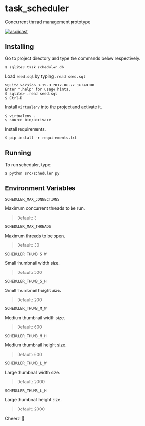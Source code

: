 # task_scheduler

Concurrent thread management prototype.

[![asciicast](https://asciinema.org/a/K3Hj9EwhWPnNlxJUV4b8W1jzD.png)](https://asciinema.org/a/K3Hj9EwhWPnNlxJUV4b8W1jzD)

## Installing

Go to project directory and type the commands below respectively.

```
$ sqlite3 task_scheduler.db
```

Load `seed.sql` by typing `.read seed.sql`
```
SQLite version 3.19.3 2017-06-27 16:48:08
Enter ".help" for usage hints.
$ sqlite> .read seed.sql
$ Ctrl-D
```

Install `virtualenv` into the project and activate it.
```
$ virtualenv .
$ source bin/activate
```

Install requirements.
```
$ pip install -r requirements.txt
```

## Running

To run scheduler, type:
```
$ python src/scheduler.py
```

## Environment Variables

`SCHEDULER_MAX_CONNECTIONS`

Maximum concurrent threads to be run.

> Default: 3

`SCHEDULER_MAX_THREADS`

Maximum threads to be open.

> Default: 30

`SCHEDULER_THUMB_S_W`

Small thumbnail width size.

> Default: 200

`SCHEDULER_THUMB_S_H`

Small thumbnail height size.

> Default: 200

`SCHEDULER_THUMB_M_W`

Medium thumbnail width size.

> Default: 600

`SCHEDULER_THUMB_M_H`

Medium thumbnail height size.

> Default: 600

`SCHEDULER_THUMB_L_W`

Large thumbnail width size.

> Default: 2000

`SCHEDULER_THUMB_L_H`

Large thumbnail height size.

> Default: 2000


Cheers! :beers: